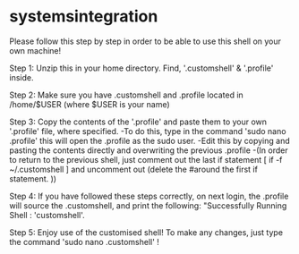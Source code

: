 # systemsintegration
Please follow this step by step in order to be able to use this shell on your own machine!

Step 1: Unzip this in your home directory. Find, '.customshell' & '.profile' inside. 

Step 2: Make sure you have .customshell and .profile located in /home/$USER (where $USER is your name)



Step 3: Copy the contents of the '.profile' and paste them to your own '.profile' file, where specified.
         -To do this, type in the command 'sudo nano .profile' this will open the .profile as the sudo user.
         -Edit this by copying and pasting the contents directly and overwriting the previous .profile
         -(In order to return to the previous shell, just comment out the last if statement [ if -f ~/.customshell ]
           and uncomment out (delete the #around the first if statement. ))
    
    
    
Step 4: If you have followed these steps correctly, on next login, the .profile will source the .customshell,
        and print the following: "Successfully Running Shell : 'customshell'.
        
Step 5: Enjoy use of the customised shell! To make any changes, just type the command 'sudo nano .customshell' !
        
